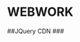 # WEBWORK

##JQuery CDN
###<script src="https://cdn.staticfile.org/jquery/1.10.2/jquery.min.js">

##Font-Awesome CDN
###<link rel="stylesheet" href="https://cdn.staticfile.org/font-awesome/4.7.0/css/font-awesome.css">
